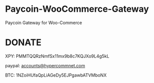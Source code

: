 Paycoin-WooCommerce-Gateway
===========================

Paycoin Gateway for Woo-Commerce


DONATE
===========================
XPY: PMMTQQRzNmfSx11mx9b8c7KQJXo9L4g5kL

paypal: accounts@hypercommnet.com

BTC: 1NZoiHUfaQpLiAGeDy5EJPgawbATVMboNX
